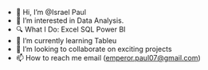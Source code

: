 - 👋 Hi, I’m @Israel Paul
- 👀 I’m interested in Data Analysis.
- 🔍 What I Do:
              Excel
              SQL
              Power BI 
- 🌱 I’m currently learning Tableu 
- 💞️ I’m looking to collaborate on exciting projects
- 📫 How to reach me email (emperor.paul07@gmail.com)

<!---
billionairebwoi/billionairebwoi is a ✨ special ✨ repository because its `README.md` (this file) appears on your GitHub profile.
You can click the Preview link to take a look at your changes.
--->
